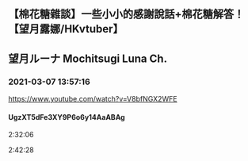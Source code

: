 ## 【棉花糖雜談】一些小小的感謝說話+棉花糖解答！【望月露娜/HKvtuber】
## 望月ルーナ  Mochitsugi Luna Ch.
### 2021-03-07 13:57:16
https://www.youtube.com/watch?v=V8bfNGX2WFE
#### UgzXT5dFe3XY9P6o6y14AaABAg
2:32:06

2:42:28

